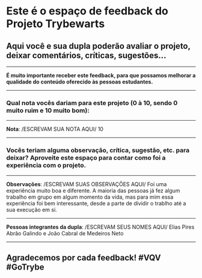 # Este é o espaço de feedback do Projeto Trybewarts
## Aqui você e sua dupla poderão avaliar o projeto, deixar comentários, críticas, sugestões...

---

**É muito importante receber este feedback, para que possamos melhorar a qualidade do conteúdo oferecido às pessoas estudantes.**

---

### Qual nota vocês dariam para este projeto (0 à 10, sendo 0 muito ruim e 10 muito bom):

---

**Nota**: /ESCREVAM SUA NOTA AQUI/ 10

---

### Vocês teriam alguma observação, crítica, sugestão, etc. para deixar? Aproveite este espaço para contar como foi a experiência com o projeto.

---

**Observações**: /ESCREVAM SUAS OBSERVAÇÕES AQUI/ Foi uma experiência muito boa e diferente. A maioria das pessoas já fez algum trabalho em grupo em algum momento da vida, mas para mim essa experiência foi bem interessante, desde a parte de dividir o trablho até a sua execução em si.

---

**Pessoas integrantes da dupla**: /ESCREVAM SEUS NOMES AQUI/ Elias Pires Abrão Galindo e João Cabral de Medeiros Neto

---

## Agradecemos por cada feedback! #VQV #GoTrybe
